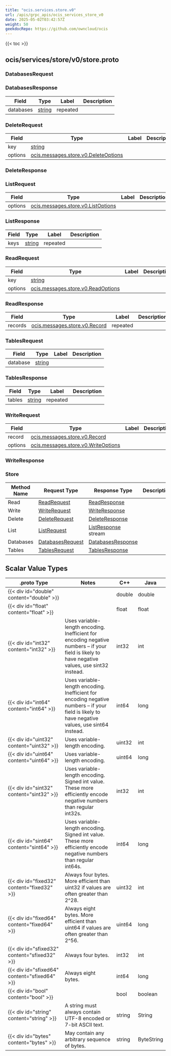 ```yaml
---
title: "ocis.services.store.v0"
url: /apis/grpc_apis/ocis_services_store_v0
date: 2025-05-02T03:42:57Z
weight: 50
geekdocRepo: https://github.com/owncloud/ocis
---
```


{{< toc >}}



## ocis/services/store/v0/store.proto

### DatabasesRequest




### DatabasesResponse



| Field | Type | Label | Description |
| ----- | ---- | ----- | ----------- |
| databases | [string](#string) | repeated |  |

### DeleteRequest



| Field | Type | Label | Description |
| ----- | ---- | ----- | ----------- |
| key | [string](#string) |  |  |
| options | [ocis.messages.store.v0.DeleteOptions](/apis/grpc_apis/ocis_messages_store_v0/#deleteoptions) |  |  |

### DeleteResponse




### ListRequest



| Field | Type | Label | Description |
| ----- | ---- | ----- | ----------- |
| options | [ocis.messages.store.v0.ListOptions](/apis/grpc_apis/ocis_messages_store_v0/#listoptions) |  |  |

### ListResponse



| Field | Type | Label | Description |
| ----- | ---- | ----- | ----------- |
| keys | [string](#string) | repeated |  |

### ReadRequest



| Field | Type | Label | Description |
| ----- | ---- | ----- | ----------- |
| key | [string](#string) |  |  |
| options | [ocis.messages.store.v0.ReadOptions](/apis/grpc_apis/ocis_messages_store_v0/#readoptions) |  |  |

### ReadResponse



| Field | Type | Label | Description |
| ----- | ---- | ----- | ----------- |
| records | [ocis.messages.store.v0.Record](/apis/grpc_apis/ocis_messages_store_v0/#record) | repeated |  |

### TablesRequest



| Field | Type | Label | Description |
| ----- | ---- | ----- | ----------- |
| database | [string](#string) |  |  |

### TablesResponse



| Field | Type | Label | Description |
| ----- | ---- | ----- | ----------- |
| tables | [string](#string) | repeated |  |

### WriteRequest



| Field | Type | Label | Description |
| ----- | ---- | ----- | ----------- |
| record | [ocis.messages.store.v0.Record](/apis/grpc_apis/ocis_messages_store_v0/#record) |  |  |
| options | [ocis.messages.store.v0.WriteOptions](/apis/grpc_apis/ocis_messages_store_v0/#writeoptions) |  |  |

### WriteResponse





### Store



| Method Name | Request Type | Response Type | Description |
| ----------- | ------------ | ------------- | ------------|
| Read | [ReadRequest](#readrequest) | [ReadResponse](#readresponse) |  |
| Write | [WriteRequest](#writerequest) | [WriteResponse](#writeresponse) |  |
| Delete | [DeleteRequest](#deleterequest) | [DeleteResponse](#deleteresponse) |  |
| List | [ListRequest](#listrequest) | [ListResponse](#listresponse) stream |  |
| Databases | [DatabasesRequest](#databasesrequest) | [DatabasesResponse](#databasesresponse) |  |
| Tables | [TablesRequest](#tablesrequest) | [TablesResponse](#tablesresponse) |  |

## Scalar Value Types

| .proto Type | Notes | C++ | Java |
| ----------- | ----- | --- | ---- |
| {{< div id="double" content="double" >}} |  | double | double |
| {{< div id="float" content="float" >}} |  | float | float |
| {{< div id="int32" content="int32" >}} | Uses variable-length encoding. Inefficient for encoding negative numbers – if your field is likely to have negative values, use sint32 instead. | int32 | int |
| {{< div id="int64" content="int64" >}} | Uses variable-length encoding. Inefficient for encoding negative numbers – if your field is likely to have negative values, use sint64 instead. | int64 | long |
| {{< div id="uint32" content="uint32" >}} | Uses variable-length encoding. | uint32 | int |
| {{< div id="uint64" content="uint64" >}} | Uses variable-length encoding. | uint64 | long |
| {{< div id="sint32" content="sint32" >}} | Uses variable-length encoding. Signed int value. These more efficiently encode negative numbers than regular int32s. | int32 | int |
| {{< div id="sint64" content="sint64" >}} | Uses variable-length encoding. Signed int value. These more efficiently encode negative numbers than regular int64s. | int64 | long |
| {{< div id="fixed32" content="fixed32" >}} | Always four bytes. More efficient than uint32 if values are often greater than 2^28. | uint32 | int |
| {{< div id="fixed64" content="fixed64" >}} | Always eight bytes. More efficient than uint64 if values are often greater than 2^56. | uint64 | long |
| {{< div id="sfixed32" content="sfixed32" >}} | Always four bytes. | int32 | int |
| {{< div id="sfixed64" content="sfixed64" >}} | Always eight bytes. | int64 | long |
| {{< div id="bool" content="bool" >}} |  | bool | boolean |
| {{< div id="string" content="string" >}} | A string must always contain UTF-8 encoded or 7-bit ASCII text. | string | String |
| {{< div id="bytes" content="bytes" >}} | May contain any arbitrary sequence of bytes. | string | ByteString |

